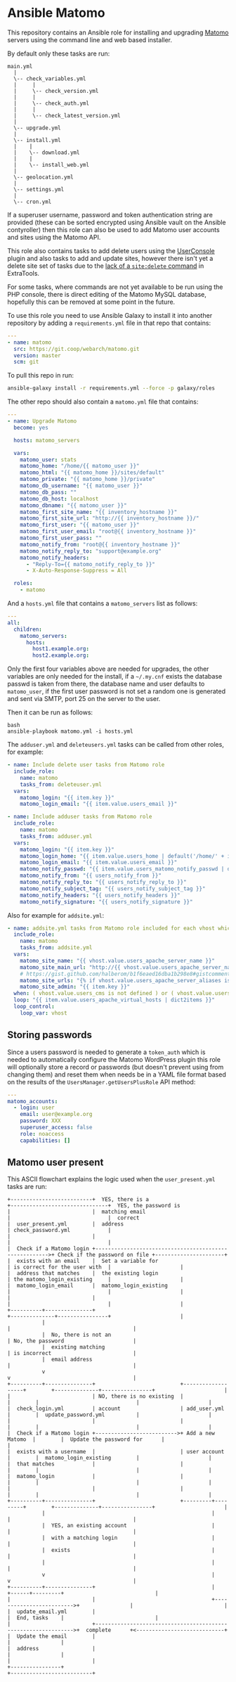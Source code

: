 # Ansible Matomo

This repository contains an Ansible role for installing and upgrading
[Matomo](https://matomo.org/) servers using the command line and web based
installer.

By default only these tasks are run:

```
main.yml
  |
  \-- check_variables.yml
  |     |
  |     \-- check_version.yml
  |     |
  |     \-- check_auth.yml
  |     |
  |     \-- check_latest_version.yml
  |
  \-- upgrade.yml
  |
  \-- install.yml
  |    |
  |    \-- download.yml
  |    |
  |    \-- install_web.yml
  |
  \-- geolocation.yml
  |
  \-- settings.yml
  |
  \-- cron.yml
```

If a superuser username, password and token authentication string are provided
(these can be sorted encrypted using Ansible vault on the Ansible contyroller)
then this role can also be used to add Matomo user accounts and sites using
the Matomo API.


This role also contains tasks to add delete users using the [UserConsole](https://github.com/digitalist-se/userconsole) plugin and also tasks to add and update sites, however there isn't yet a delete site set of tasks due to the [lack of a `site:delete` command](https://github.com/digitalist-se/extratools/issues/7) in ExtraTools.

For some tasks, where commands are not yet available to be run using the PHP console, there is direct editing of the Matomo MySQL database, hopefully this can be removed at some point in the future.

To use this role you need to use Ansible Galaxy to install it into another repository by adding a `requirements.yml` file in that repo that contains:

```yml
---
- name: matomo
  src: https://git.coop/webarch/matomo.git
  version: master
  scm: git
```

To pull this repo in run:

```bash
ansible-galaxy install -r requirements.yml --force -p galaxy/roles 
```

The other repo should also contain a `matomo.yml` file that contains:

```yml
---
- name: Upgrade Matomo
  become: yes

  hosts: matomo_servers

  vars:
    matomo_user: stats
    matomo_home: "/home/{{ matomo_user }}"
    matomo_html: "{{ matomo_home }}/sites/default"
    matomo_private: "{{ matomo_home }}/private"
    matomo_db_username: "{{ matomo_user }}"
    matomo_db_pass: ""
    matomo_db_host: localhost
    matomo_dbname: "{{ matomo_user }}"
    matomo_first_site_name: "{{ inventory_hostname }}"
    matomo_first_site_url: "http://{{ inventory_hostname }}/"
    matomo_first_user: "{{ matomo_user }}"
    matomo_first_user_email: "root@{{ inventory_hostname }}"
    matomo_first_user_pass: ""
    matomo_notify_from: "root@{{ inventory_hostname }}"
    matomo_notify_reply_to: "support@example.org"
    matomo_notify_headers:
      - "Reply-To={{ matomo_notify_reply_to }}"
      - X-Auto-Response-Suppress = All

  roles:
    - matomo
```

And a `hosts.yml` file that contains a `matomo_servers` list as follows: 

```yml
---
all:
  children:
    matomo_servers:
      hosts:
        host1.example.org:
        host2.example.org:
```

Only the first four variables above are needed for upgrades, the other variables are only needed for the install, if a `~/.my.cnf` exists the database passwd is taken from there, the database name and user defaults to `matomo_user`, if the first user password is not set a random one is generated and sent via SMTP, port 25 on the server to the user.

Then it can be run as follows:

```
bash
ansible-playbook matomo.yml -i hosts.yml
``` 

The `adduser.yml` and `deleteusers.yml` tasks can be called from other roles, for example:

```yml
- name: Include delete user tasks from Matomo role
  include_role:
    name: matomo
    tasks_from: deleteuser.yml
  vars:
    matomo_login: "{{ item.key }}"
    matomo_login_email: "{{ item.value.users_email }}"
```

```yml
- name: Include adduser tasks from Matomo role
  include_role:
    name: matomo
    tasks_from: adduser.yml
  vars:
    matomo_login: "{{ item.key }}"
    matomo_login_home: "{{ item.value.users_home | default('/home/' + item.key) }}"
    matomo_login_email: "{{ item.value.users_email }}"
    matomo_notify_passwd: "{{ item.value.users_matomo_notify_passwd | default(true) }}"
    matomo_notify_from: "{{ users_notify_from }}"
    matomo_notify_reply_to: "{{ users_notify_reply_to }}"
    matomo_notify_subject_tag: "{{ users_notify_subject_tag }}"
    matomo_notify_headers: "{{ users_notify_headers }}"
    matomo_notify_signature: "{{ users_notify_signature }}"
```

Also for example for `addsite.yml`:

```yml
- name: addsite.yml tasks from Matomo role included for each vhost which isn't hosting a Matomo site
  include_role:
    name: matomo
    tasks_from: addsite.yml
  vars:
    matomo_site_name: "{{ vhost.value.users_apache_server_name }}"
    matomo_site_main_url: "http://{{ vhost.value.users_apache_server_name }}"
    # https://gist.github.com/halberom/b1f6eaed16dba1b298e8#gistcomment-2706913
    matomo_site_urls: "{% if vhost.value.users_apache_server_aliases is defined %}{{ vhost.value.users_apache_server_aliases | map('regex_replace', '^(.*)$','http://\\1') | list }}{% endif %}"
    matomo_site_admin: "{{ item.key }}"
  when: ( vhost.value.users_cms is not defined ) or ( vhost.value.users_cms is defined and vhost.value.users_cms != "matomo" )
  loop: "{{ item.value.users_apache_virtual_hosts | dict2items }}"
  loop_control:
    loop_var: vhost
```

## Storing passwords

Since a users password is needed to generate a `token_auth` which is needed to
automatically configure the Matomo WordPress plugin this role will optionally
store a record or passwords (but doesn't prevent using from changing them) and
reset them when needs be in a YAML file format based on the results of the
`UsersManager.getUsersPlusRole` API method:

```yml
---
matomo_accounts:
  - login: user 
    email: user@example.org
    password: XXX
    superuser_access: false
    role: noaccess
    capabilities: []
```

## Matomo user present

This ASCII flowchart explains the logic used when the `user_present.yml` tasks are run:

```
+--------------------------+  YES, there is a                                       +-------------------------------+  YES, the password is
|                          |  matching email                                        |                               |  correct
|  user_present.yml        |  address                                               | check_password.yml            |
|                          |                                                        |                               |
|  Check if a Matomo login +------------------------------------------------------->+ Check if the password on file +----------------------+
|  exists with an email    |  Set a variable for                                    | is correct for the user with  |                      |
|  address that matches    |  the existing login                                    | the matomo_login_existing     |                      |
|  matomo_login_email      |  matomo_login_existing                                 |                               |                      |
|                          |                                                        |                               |                      |
+----------+---------------+                                                        +--------------+----------------+                      |
           |                                                                                       |                                       |
           |  No, there is not an                                                                  | No, the password                      |
           |  existing matching                                                                    | is incorrect                          |
           |  email address                                                                        |                                       |
           v                                                                                       v                                       |
+----------+---------------+                           +-------------------+        +--------------+----------------+                      |
|                          | NO, there is no existing  |                   |        |                               |                      |
|  check_login.yml         | account                   | add_user.yml      |        |  update_password.yml          |                      |
|                          |                           |                   |        |                               |                      |
|  Check if a Matomo login +-------------------------->+ Add a new Matomo  |        |  Update the password for      |                      |
|  exists with a username  |                           | user account      |        |  matomo_login_existing        |                      |
|  that matches            |                           |                   |        |                               |                      |
|  matomo_login            |                           |                   |        |                               |                      |
|                          |                           |                   |        |                               |                      |
+----------+---------------+                           +---------+---------+        +--------------+----------------+                      |
           |                                                     |                                 |                                       |
           |  YES, an existing account                           |                                 |                                       |
           |  with a matching login                              |                                 |                                       |
           |  exists                                             |                                 |                                       |
           |                                                     |                                 |                                       |
           v                                                     |                                 v                                       |
+----------+---------------+                                     |                          +------+---------+                             |
|                          |                                     +------------------------->+                |                             |
|  update_email.yml        |                                                                |  End, tasks    |                             |
|                          +--------------------------------------------------------------->+  complete      +<----------------------------+
|  Update the email        |                                                                |                |
|  address                 |                                                                |                |
|                          |                                                                +----------------+
+--------------------------+

```
